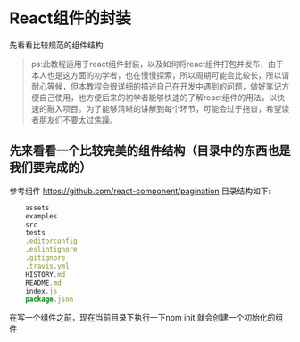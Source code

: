 # React组件的封装

先看看比较规范的组件结构

>ps:此教程适用于react组件封装，以及如何将react组件打包并发布，由于本人也是这方面的初学者，也在慢慢探索，所以周期可能会比较长，所以请耐心等候，但本教程会很详细的描述自己在开发中遇到的问题，做好笔记方便自己使用，也方便后来的初学者能够快速的了解react组件的用法，以快速的融入项目。为了能够清晰的讲解到每个环节，可能会过于拖沓，希望读者朋友们不要太过焦躁。

## 先来看看一个比较完美的组件结构（目录中的东西也是我们要完成的）
参考组件 https://github.com/react-component/pagination
目录结构如下:
```js
    assets
    examples
    src
    tests
    .editorconfig
    .eslintignore
    .gitignore
    .travis.yml
    HISTORY.md
    README.md
    index.js
    package.json
```

在写一个组件之前，现在当前目录下执行一下npm init 就会创建一个初始化的组件
